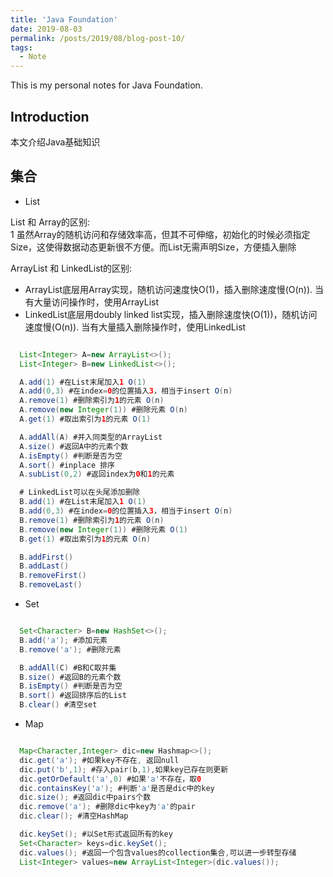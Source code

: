 ```yaml
---
title: 'Java Foundation'
date: 2019-08-03
permalink: /posts/2019/08/blog-post-10/
tags:
  - Note
---
```


This is my personal notes for Java Foundation.


Introduction
------
本文介绍Java基础知识


集合
------
* List

List 和 Array的区别:  
1 虽然Array的随机访问和存储效率高，但其不可伸缩，初始化的时候必须指定Size，这使得数据动态更新很不方便。而List无需声明Size，方便插入删除

ArrayList 和 LinkedList的区别:  
* ArrayList底层用Array实现，随机访问速度快O(1)，插入删除速度慢(O(n)). 当有大量访问操作时，使用ArrayList
* LinkedList底层用doubly linked list实现，插入删除速度快(O(1))，随机访问速度慢(O(n)). 当有大量插入删除操作时，使用LinkedList  

```Java

  List<Integer> A=new ArrayList<>();
  List<Integer> B=new LinkedList<>();

  A.add(1) #在List末尾加入1 O(1)
  A.add(0,3) #在index=0的位置插入3，相当于insert O(n)
  A.remove(1) #删除索引为1的元素 O(n)
  A.remove(new Integer(1)) #删除元素 O(n)
  A.get(1) #取出索引为1的元素 O(1)

  A.addAll(A) #并入同类型的ArrayList
  A.size() #返回A中的元素个数
  A.isEmpty() #判断是否为空
  A.sort() #inplace 排序
  A.subList(0,2) #返回index为0和1的元素

  # LinkedList可以在头尾添加删除
  B.add(1) #在List末尾加入1 O(1) 
  B.add(0,3) #在index=0的位置插入3，相当于insert O(n)
  B.remove(1) #删除索引为1的元素 O(n)
  B.remove(new Integer(1)) #删除元素 O(1)
  B.get(1) #取出索引为1的元素 O(n)

  B.addFirst()
  B.addLast()
  B.removeFirst()
  B.removeLast()

```

* Set

```Java

  Set<Character> B=new HashSet<>();
  B.add('a'); #添加元素 
  B.remove('a'); #删除元素

  B.addAll(C) #B和C取并集
  B.size() #返回B的元素个数
  B.isEmpty() #判断是否为空
  B.sort() #返回排序后的List
  B.clear() #清空set

```

* Map

```Java

  Map<Character,Integer> dic=new Hashmap<>();
  dic.get('a'); #如果key不存在, 返回null
  dic.put('b',1); #存入pair(b,1),如果key已存在则更新
  dic.getOrDefault('a',0) #如果'a'不存在，取0
  dic.containsKey('a'); #判断'a'是否是dic中的key
  dic.size(); #返回dic中pairs个数
  dic.remove('a'); #删除dic中key为'a'的pair
  dic.clear(); #清空HashMap

  dic.keySet(); #以Set形式返回所有的key
  Set<Character> keys=dic.keySet();
  dic.values(); #返回一个包含values的collection集合,可以进一步转型存储
  List<Integer> values=new ArrayList<Integer>(dic.values());

```